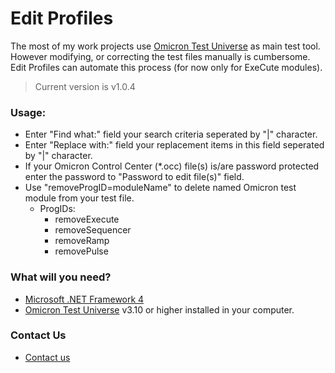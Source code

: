 # Edit Profiles #

The most of my work projects use [Omicron Test Universe](https://www.omicronenergy.com/en/products/test-universe/) as main test tool.  
However modifying, or correcting the test files manually is cumbersome.  
Edit Profiles can automate this process (for now only for ExeCute modules).  
> Current version is v1.0.4

### Usage: ###

* Enter "Find what:" field your search criteria seperated by "|" character.
* Enter "Replace with:" field your replacement items in this field seperated by "|" character.
* If your Omicron Control Center (*.occ) file(s) is/are password protected enter the password to "Password to edit file(s)" field.
* Use "removeProgID=moduleName" to delete named Omicron test module from your test file.
  * ProgIDs:
    * removeExecute
    * removeSequencer
    * removeRamp
    * removePulse

### What will you need? ###

* [Microsoft .NET Framework 4](https://www.microsoft.com/en-us/download/details.aspx?id=17851)
* [Omicron Test Universe](https://www.omicronenergy.com/en/products/test-universe/) v3.10 or higher installed in your computer. 

### Contact Us ###

* [Contact us](http://www.beckwithelectric.com/)